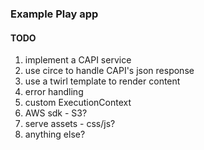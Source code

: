 ### Example Play app

#### TODO
1. implement a CAPI service
2. use circe to handle CAPI's json response
3. use a twirl template to render content
4. error handling
5. custom ExecutionContext
6. AWS sdk - S3?
7. serve assets - css/js?
8. anything else?
